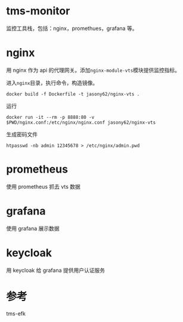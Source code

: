 # tms-monitor

监控工具栈，包括：nginx，promethues，grafana 等。

# nginx

用 nginx 作为 api 的代理网关。添加`nginx-module-vts`模块提供监控指标。

进入`nginx`目录，执行命令，构造镜像。

```shell
docker build -f Dockerfile -t jasony62/nginx-vts .
```

运行

```
docker run -it --rm -p 8888:80 -v $PWD/nginx.conf:/etc/nginx/nginx.conf jasony62/nginx-vts
```

生成密码文件

```shell
htpasswd -nb admin 12345678 > /etc/nginx/admin.pwd
```

# prometheus

使用 prometheus 抓去 vts 数据

# grafana

使用 grafana 展示数据

# keycloak

用 keycloak 给 grafana 提供用户认证服务

# 参考

tms-efk
